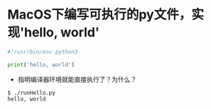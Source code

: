 # MacOS下编写可执行的py文件，实现'hello, world'

```python
#!/usr/bin/env python3

print('hello, world')
```

- 指明编译器环境就能直接执行了？为什么？

```shell
$ ./runHello.py
hello, world
```